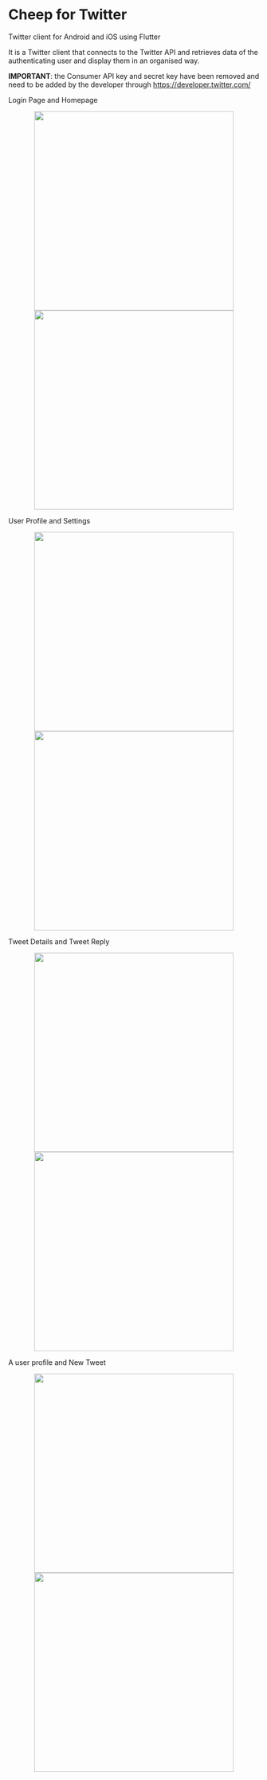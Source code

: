 # Cheep for Twitter

Twitter client for Android and iOS using Flutter

It is a Twitter client that connects to the Twitter API and retrieves data of the authenticating user and display them in an organised way.

**IMPORTANT**: the Consumer API key and secret key have been removed and need to be added by the developer through https://developer.twitter.com/

Login Page and Homepage

<p align="center">
<img src="https://user-images.githubusercontent.com/32685864/57876545-1ab8d080-7805-11e9-9f6b-0fd715a0a52e.png" width="400">
<img src="https://user-images.githubusercontent.com/32685864/57876299-8e0e1280-7804-11e9-8942-ea31d6b3c8ee.jpg" width="400">
</p>
<p>User Profile and Settings
</p>
<p align="center">
<img src="https://user-images.githubusercontent.com/32685864/57876334-9c5c2e80-7804-11e9-8ded-61599739cfa8.jpg" width="400">
<img src="https://user-images.githubusercontent.com/32685864/57876359-a8e08700-7804-11e9-8e97-ef582a7c43c9.jpg" width="400">
</p>
<p>Tweet Details and Tweet Reply</p>

<p align="center">
<img src="https://user-images.githubusercontent.com/32685864/57876387-b72ea300-7804-11e9-9d19-5ba26d4adda6.jpg" width="400">
<img src="https://user-images.githubusercontent.com/32685864/57876401-c31a6500-7804-11e9-9bc4-ebbe4fcf6ece.jpg" width="400">
</p>
<p>A user profile and New Tweet</p>

<p align="center">
<img src="https://user-images.githubusercontent.com/32685864/57876458-df1e0680-7804-11e9-8e09-d9d5a5a2b738.jpg" width="400">
<img src="https://user-images.githubusercontent.com/32685864/57876501-fb21a800-7804-11e9-9b0c-96ada188b91e.jpg" width="400">
</p>
